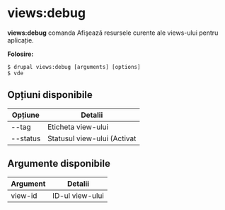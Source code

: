 # views:debug
**views:debug** comanda Afişează resursele curente ale views-ului pentru aplicație.

**Folosire:**
```
$ drupal views:debug [arguments] [options] 
$ vde  
```

## Opțiuni disponibile
Opțiune | Detalii
-------|-------------
--tag | Eticheta view-ului
--status | Statusul view-ului (Activat|Dezactivat)

## Argumente disponibile
Argument | Detalii
---------|-------------
view-id | ID-ul view-ului
